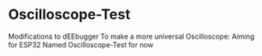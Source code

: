 # Oscilloscope-Test
Modifications to dEEbugger To make a more universal Oscilloscope: Aiming for ESP32
Named Oscilloscope-Test for now